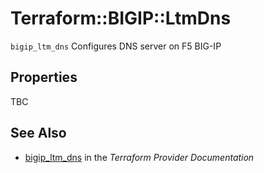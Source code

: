 # Terraform::BIGIP::LtmDns

`bigip_ltm_dns` Configures DNS server on F5 BIG-IP

## Properties

TBC

## See Also

* [bigip_ltm_dns](https://www.terraform.io/docs/providers/bigip/r/ltm_dns.html) in the _Terraform Provider Documentation_